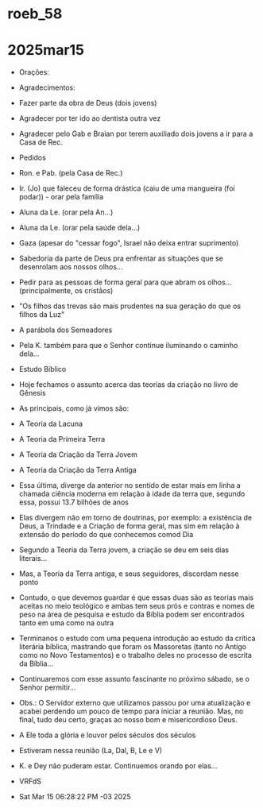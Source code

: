 # roeb_58
# 2025mar15

- Orações:
- Agradecimentos:
- Fazer parte da obra de Deus (dois jovens)
- Agradecer por ter ido ao dentista outra vez
- Agradecer pelo Gab e Braian por terem auxiliado dois jovens a ir
  para a Casa de Rec.

- Pedidos
- Ron. e Pab. (pela Casa de Rec.)
- Ir. (Jo) que faleceu de forma drástica (caiu de uma mangueira (foi
  podar)) - orar pela família
- Aluna da Le. (orar pela An...)
- Aluna da Le. (orar pela saúde dela...)
- Gaza (apesar do "cessar fogo", Israel não deixa entrar suprimento)
- Sabedoria da parte de Deus pra enfrentar as situações que se
  desenrolam aos nossos olhos...
- Pedir para as pessoas de forma geral para que abram os
  olhos... (principalmente, os cristãos)
- "Os filhos das trevas são mais prudentes na sua geração do que os
  filhos da Luz"
- A parábola dos Semeadores
- Pela K. também para que o Senhor continue iluminando o caminho
  dela...
- Estudo Bíblico
- Hoje fechamos o assunto acerca das teorias da criação no livro de Gênesis
- As principais, como já vimos são:
- A Teoria da Lacuna
- A Teoria da Primeira Terra
- A Teoria da Criação da Terra Jovem
- A Teoria da Criação da Terra Antiga
- Essa última, diverge da anterior no sentido de estar mais em linha
  a chamada ciência moderna em relação à idade da terra que, segundo
  essa, possui 13.7 bilhões de anos
- Elas divergem não em torno de doutrinas, por exemplo: a existência
  de Deus, a Trindade e a Criação de forma geral, mas sim em relação à
  extensão do período do que conhecemos comod Dia
- Segundo a Teoria da Terra jovem, a criação se deu em seis dias literais...
- Mas, a Teoria da Terra antiga, e seus seguidores, discordam nesse ponto
- Contudo, o que devemos guardar é que essas duas são as teorias mais
  aceitas no meio teológico e ambas tem seus prós e contras e nomes de
  peso na área de pesquisa e estudo da Bíblia podem ser encontrados
  tanto em uma como na outra
- Terminanos o estudo com uma pequena introdução ao estudo da crítica
  literária bíblica, mastrando que foram os Massoretas (tanto no
  Antigo como no Novo Testamentos) e o trabalho deles no processo de
  escrita da Bíblia...
- Continuaremos com esse assunto fascinante no próximo sábado, se o
  Senhor permitir...
  
- Obs.: O Servidor externo que utilizamos passou por uma atualização e
  acabei perdendo um pouco de tempo para iniciar a reunião. Mas, no
  final, tudo deu certo, graças ao nosso bom e misericordioso Deus.

- A Ele toda a glória e louvor pelos séculos dos séculos

- Estiveram nessa reunião (La, Dal, B, Le e V)

- K. e Dey não puderam estar. Continuemos orando por elas...

- VRFdS
- Sat Mar 15 06:28:22 PM -03 2025

